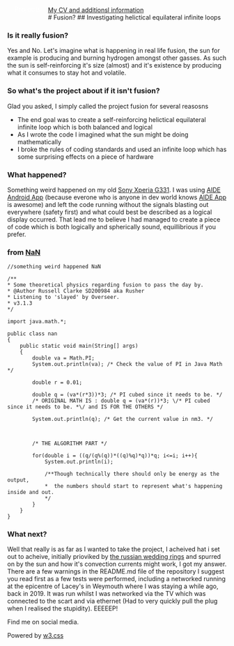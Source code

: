 <style>
/* The dropdown container */
.dropdown {
  float: left;
  overflow: hidden;
}
/* Dropdown button */
.dropdown .dropbtn {
  font-size: 16px;
  border: none;
  outline: none;
  color: white;
  padding: 14px 16px;
  background-color: inherit;
  font-family: inherit; /* Important for vertical align on mobile phones */
  margin: 0; /* Important for vertical align on mobile phones */
}
/* Add a red background color to navbar links on hover */
.navbar a:hover, .dropdown:hover .dropbtn {
    background-color: aliceblue;
    color: teal;
  }
  /* Dropdown content (hidden by default) */
.dropdown-content {
  display: none;
  position: absolute;
  background-color: teal;
  min-width: 160px;
  box-shadow: 0px 8px 16px 0px rgba(0,0,0,0.2);
  z-index: 1;
}
/* Links inside the dropdown */
.dropdown-content a {
  float: none;
  color: aliceblue;
  padding: 12px 16px;
  text-decoration: none;
  display: block;
  text-align: left;
}
/* Add a grey background color to dropdown links on hover */
.dropdown-content a:hover {
  background-color: #ddd;
}
/* Show the dropdown menu on hover */
.dropdown:hover .dropdown-content {
  display: block;
}
</style>
<nav class="w3-container w3-teal w3-center w3-margin-top">
    <div class="dropdown">
        <button class="dropbtn">Projects
          <i class="fa fa-caret-down"></i>
        </button>
        <div class="dropdown-content">
          <a href="https://russc-xer0n3.github.io/NetPCaC">NetPCaC</a>
          <a href="https://russc-xer0n3.github.io/LANDROVER">LANDROVER</a>
          <a href="https://russc-xer0n3.github.io/MAC">MAC Address</a>
          <a href="https://russc-xer0n3.github.io/SCRUD">SCRUD</a>
          <a href="https://russc-xer0n3.github.io/Remove">Code Syntax Removal</a>
          <a href="https://russc-xer0n3.github.io/PassGen">PassGen</a>
          <a href="https://russc-xer0n3.github.io/C_Shapes">C Programming Shap`es</a>
          <a href="https://russc-xer0n3.github.io/Shapes---python">Python Shapes and space</a>
          <a href="https://russc-xer0n3.github.io/The-old-Fusion-Repository">Fusion?</a>
          <a href="https://russc-xer0n3.github.io/The-Russian-Wedding-Rings">The Russian Wedding Rings</a>
          <a href="https://russc-xer0n3.github.io/QBit-and-GParticulates">QBit and GParticulates</a>
          <a href="https://russc-xer0n3.github.io/Thyme-old">Thyme</a>
          <a href="https://russc-xer0n3.github.io/IP-Port">IP and Ports</a>
          <a href="https://russc-xer0n3.github.io/Xer0n3">Xer0n3</a>
          <a href="https://russc-xer0n3.github.io/ScrambledEggs">ScrambledEggs</a>
          <a href="https://russc-xer0n3.github.io/Py">Python Code</a>
        </div>
    </div>
    <br>
      <a href="https://www.facebook.com/profile.php?id=100075972987666"><i class="fa fa-facebook-official w3-hover-opacity"></i></a>
      <a href="https://www.instagram.com/russellclarke821"><i class="fa fa-instagram w3-hover-opacity"></i></a>
      <a href="https://www.pinterest.co.uk/russellclarke821/"><i class="fa fa-pinterest-p w3-hover-opacity"></i></a>
      <a href="https://twitter.com/Developing821"><i class="fa fa-twitter w3-hover-opacity"></i></a>
      <a href="https://www.linkedin.com/in/russell-clarke-09a1a5238"></a><i class="fa fa-linkedin w3-hover-opacity"></i>
      <a href="https://russc-xer0n3.github.io">My CV and additionsl information</a>
    <br>
</nav>
# Fusion?
## Investigating helictical equilateral infinite loops

### Is it really fusion?
Yes and No. Let's imagine what is happening in real life fusion, the sun for example is producing and burning hydrogen amongst other gasses. As such the sun is self-reinforcing it's size (almost) and it's existence by producing what it consumes to stay hot and volatile.

### So what's the project about if it isn't fusion?
Glad you asked, I simply called the project fusion for several reasosns

- The end goal was to create a self-reinforcing helictical equilateral infinite loop which is both balanced and logical
- As I wrote the code I imagined what the sun might be doing mathematically
- I broke the rules of coding standards and used an infinite loop which has some surprising effects on a piece of hardware

### What happened?
Something weird happened on my old [Sony Xperia G331](https://www.sony.com/). I was using [AIDE Android App](https://play.google.com/store/apps/details?id=com.aide.ui&gl=US) (because everone who is anyone in dev world knows [AIDE App](https://play.google.com/store/apps/details?id=com.aide.ui&gl=US) is awesome) and left the code running without the signals blasting out everywhere (safety first) and what could best be described as a logical display occurred. That lead me to believe I had managed to create a piece of code which is both logically and spherically sound, equillibrious if you prefer.

### from [NaN](https://github.com/RussC-Xer0n3/The-old-Fusion-Repository/blob/main/NaN)
```
//something weird happened NaN

/**
* Some theoretical physics regarding fusion to pass the day by. 
* @Author Russell Clarke SD200984 aka Rusher
* Listening to 'slayed' by Overseer.
* v3.1.3
*/

import java.math.*;

public class nan
{
	public static void main(String[] args)
	{
		double va = Math.PI;
		System.out.println(va); /* Check the value of PI in Java Math */

		double r = 0.01;
		
		double q = (va*(r*3))*3; /* PI cubed since it needs to be. */
		/* ORIGINAL MATH IS : double q = (va*(r))*3; \/* PI cubed since it needs to be. *\/ and IS FOR THE OTHERS */
		
		System.out.println(q); /* Get the current value in nm3. */

		
		
		/* THE ALGORITHM PART */

		for(double i = ((q/(q%(q))*((q)%q)*q))*q; i<=i; i++){
			System.out.println(i);
			
			/**Though technically there should only be energy as the output,
			*  the numbers should start to represent what's happening inside and out. 
			*/
		}
	}
}
```

### What next?
Well that really is as far as I wanted to take the project, I acheived hat i set out to acheive, initially prioviked by [the russian wedding rings](https://russc-xer0n3.github.io/The-Russian-Wedding-Rings) and spurred on by the sun and how it's convection currents might work, I got my answer. There are a few warnings in the README.md file of the repository I suggest you read first as a few tests were performed, including a networked running at the epicentre of Lacey's in Weymouth where I was staying a while ago, back in 2019. It was run whilst I was networked via the TV which was connected to the scart and via ethernet (Had to very quickly pull the plug when I realised the stupidity). EEEEEP!
<head>
    <meta content="text/html; charset=utf-8" http-equiv="Content-Type">
    <meta charset="UTF-8">
    <meta name="description" content="Projects and Portfolio">
    <meta name="keywords" content="HTML, CSS, JavaScript, PHP, MySQLi, Python, Java, C, C++, C#, Time, Shapes">
    <meta name="author" content="Russell Clarke">
    <meta name="viewport" content="width=device-width, initial-scale=1.0">
    <link rel="stylesheet" href="https://www.w3schools.com/w3css/4/w3.css">
    <link rel="stylesheet" href="https://fonts.googleapis.com/css?family=Roboto">
    <link rel="stylesheet" href="https://cdnjs.cloudflare.com/ajax/libs/font-awesome/4.7.0/css/font-awesome.min.css">
</head>
<footer class="w3-container w3-teal w3-center w3-margin-top">
  <p>Find me on social media.</p>
  <a href="https://www.facebook.com/profile.php?id=100075972987666"><i class="fa fa-facebook-official w3-hover-opacity"></i></a>
  <a href="https://www.instagram.com/russellclarke821"><i class="fa fa-instagram w3-hover-opacity"></i></a>
  <a href="https://www.pinterest.co.uk/russellclarke821/"><i class="fa fa-pinterest-p w3-hover-opacity"></i></a>
  <a href="https://twitter.com/Developing821"><i class="fa fa-twitter w3-hover-opacity"></i></a>
  <a href="https://www.linkedin.com/in/russell-clarke-09a1a5238"></a><i class="fa fa-linkedin w3-hover-opacity"></i>
  <p>Powered by <a href="https://www.w3schools.com/w3css/default.asp" target="_blank">w3.css</a></p>
</footer>
